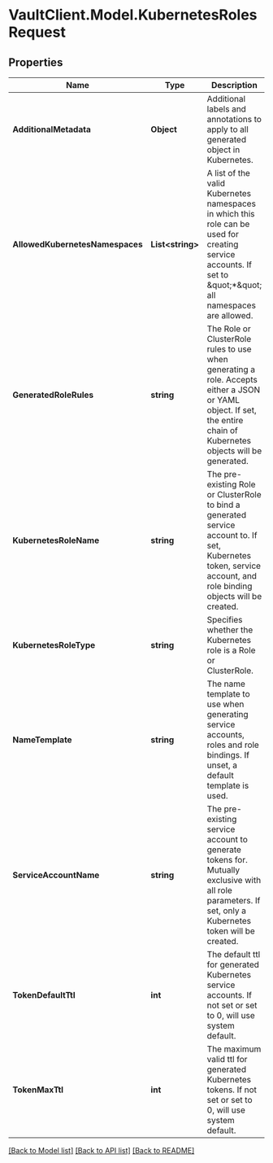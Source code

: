 # VaultClient.Model.KubernetesRolesRequest

## Properties

Name | Type | Description | Notes
------------ | ------------- | ------------- | -------------
**AdditionalMetadata** | **Object** | Additional labels and annotations to apply to all generated object in Kubernetes. | [optional] 
**AllowedKubernetesNamespaces** | **List&lt;string&gt;** | A list of the valid Kubernetes namespaces in which this role can be used for creating service accounts. If set to \&quot;*\&quot; all namespaces are allowed. | 
**GeneratedRoleRules** | **string** | The Role or ClusterRole rules to use when generating a role. Accepts either a JSON or YAML object. If set, the entire chain of Kubernetes objects will be generated. | [optional] 
**KubernetesRoleName** | **string** | The pre-existing Role or ClusterRole to bind a generated service account to. If set, Kubernetes token, service account, and role binding objects will be created. | [optional] 
**KubernetesRoleType** | **string** | Specifies whether the Kubernetes role is a Role or ClusterRole. | [optional] [default to "Role"]
**NameTemplate** | **string** | The name template to use when generating service accounts, roles and role bindings. If unset, a default template is used. | [optional] 
**ServiceAccountName** | **string** | The pre-existing service account to generate tokens for. Mutually exclusive with all role parameters. If set, only a Kubernetes token will be created. | [optional] 
**TokenDefaultTtl** | **int** | The default ttl for generated Kubernetes service accounts. If not set or set to 0, will use system default. | [optional] 
**TokenMaxTtl** | **int** | The maximum valid ttl for generated Kubernetes tokens. If not set or set to 0, will use system default. | [optional] 

[[Back to Model list]](../README.md#documentation-for-models) [[Back to API list]](../README.md#documentation-for-api-endpoints) [[Back to README]](../README.md)

